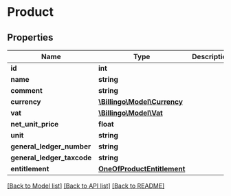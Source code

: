 # Product

## Properties
Name | Type | Description | Notes
------------ | ------------- | ------------- | -------------
**id** | **int** |  | [optional] 
**name** | **string** |  | 
**comment** | **string** |  | [optional] 
**currency** | [**\Billingo\Model\Currency**](Currency.md) |  | 
**vat** | [**\Billingo\Model\Vat**](Vat.md) |  | 
**net_unit_price** | **float** |  | [optional] 
**unit** | **string** |  | 
**general_ledger_number** | **string** |  | [optional] 
**general_ledger_taxcode** | **string** |  | [optional] 
**entitlement** | [**OneOfProductEntitlement**](OneOfProductEntitlement.md) |  | [optional] 

[[Back to Model list]](../../README.md#documentation-for-models) [[Back to API list]](../../README.md#documentation-for-api-endpoints) [[Back to README]](../../README.md)

